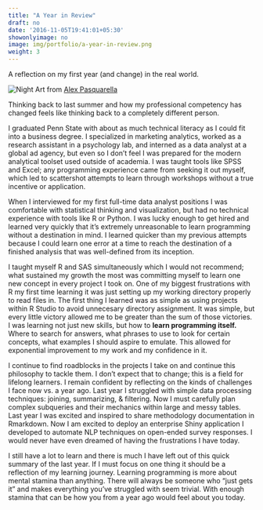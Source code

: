 ```yaml
---
title: "A Year in Review"
draft: no
date: '2016-11-05T19:41:01+05:30'
showonlyimage: no
image: img/portfolio/a-year-in-review.png
weight: 3
---
```


A reflection on my first year (and change) in the real world.
<!--more-->

![Night][1]
Art from [Alex Pasquarella](https://dribbble.com/shots/5058150-Rainy-Night)

Thinking back to last summer and how my professional competency has changed feels like thinking back to a completely different person.

I graduated Penn State with about as much technical literacy as I could fit into a business degree. I specialized in marketing analytics, worked as a research assistant in a psychology lab, and interned as a data analyst at a global ad agency, but even so I don’t feel I was prepared for the modern analytical toolset used outside of academia. I was taught tools like SPSS and Excel; any programming experience came from seeking it out myself, which led to scattershot attempts to learn through workshops without a true incentive or application.

When I interviewed for my first full-time data analyst positions I was comfortable with statistical thinking and visualization, but had no technical experience with tools like R or Python. I was lucky enough to get hired and learned very quickly that it’s extremely unreasonable to learn programming without a destination in mind. I learned quicker than my previous attempts because I could learn one error at a time to reach the destination of a finished analysis that was well-defined from its inception.

I taught myself R and SAS simultaneously which I would not recommend; what sustained my growth the most was committing myself to learn one new concept in every project I took on. One of my biggest frustrations with R my first time learning it was just setting up my working directory properly to read files in. The first thing I learned was as simple as using projects within R Studio to avoid unnecesary directory assignment. It was simple, but every little victory allowed me to be greater than the sum of those victories. I was learning not just new skills, but how to **learn programming itself.** Where to search for answers, what phrases to use to look for certain concepts, what examples I should aspire to emulate. This allowed for exponential improvement to my work and my confidence in it.

I continue to find roadblocks in the projects I take on and continue this philosophy to tackle them. I don’t expect that to change; this is a field for lifelong learners. I remain confident by reflecting on the kinds of challenges I face now vs. a year ago. Last year I struggled with simple data processing techniques: joining, summarizing, & filtering. Now I must carefully plan complex subqueries and their mechanics within large and messy tables. Last year I was excited and inspired to share methodology documentation in Rmarkdown. Now I am excited to deploy an enterprise Shiny application I developed to automate NLP techniques on open-ended survey responses. I would never have even dreamed of having the frustrations I have today.

I still have a lot to learn and there is much I have left out of this quick summary of the last year. If I must focus on one thing it should be a reflection of my learning journey. Learning programming is more about mental stamina than anything. There will always be someone who “just gets it” and makes everything you’ve struggled with seem trivial. With enough stamina that can be how you from a year ago would feel about you today.

[1]: /img/portfolio/a-year-in-review.png

